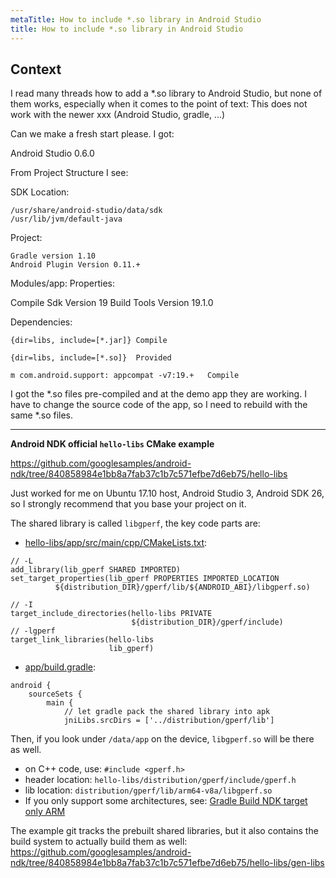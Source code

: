 ```yaml
---
metaTitle: How to include *.so library in Android Studio
title: How to include *.so library in Android Studio
---
```


## Context

I read many threads how to add a *.so library to Android Studio, but none of them works, especially when it comes to the point of text: This does not work with the newer xxx (Android Studio, gradle, ...)


Can we make a fresh start please. I got:


Android Studio 0.6.0


From Project Structure I see:


SDK Location:



```
/usr/share/android-studio/data/sdk
/usr/lib/jvm/default-java

```

Project:



```
Gradle version 1.10
Android Plugin Version 0.11.+

```

Modules/app:
Properties:


Compile Sdk Version 19
Build Tools Version 19.1.0


Dependencies:



```
{dir=libs, include=[*.jar]} Compile

{dir=libs, include=[*.so]}  Provided

m com.android.support: appcompat -v7:19.+   Compile

```

I got the *.so files pre-compiled and at the demo app they are working. I have to change the source code of the app, so I need to rebuild with the same *.so files.



---

**Android NDK official `hello-libs` CMake example**


<https://github.com/googlesamples/android-ndk/tree/840858984e1bb8a7fab37c1b7c571efbe7d6eb75/hello-libs>


Just worked for me on Ubuntu 17.10 host, Android Studio 3, Android SDK 26, so I strongly recommend that you base your project on it.


The shared library is called `libgperf`, the key code parts are:


* [hello-libs/app/src/main/cpp/CMakeLists.txt](https://github.com/googlesamples/android-ndk/blob/840858984e1bb8a7fab37c1b7c571efbe7d6eb75/hello-libs/app/src/main/cpp/CMakeLists.txt): 



```
// -L
add_library(lib_gperf SHARED IMPORTED)
set_target_properties(lib_gperf PROPERTIES IMPORTED_LOCATION
          ${distribution_DIR}/gperf/lib/${ANDROID_ABI}/libgperf.so)

// -I
target_include_directories(hello-libs PRIVATE
                           ${distribution_DIR}/gperf/include)
// -lgperf
target_link_libraries(hello-libs
                      lib_gperf)

```
* [app/build.gradle](https://github.com/googlesamples/android-ndk/blob/840858984e1bb8a7fab37c1b7c571efbe7d6eb75/hello-libs/app/build.gradle):



```
android {
    sourceSets {
        main {
            // let gradle pack the shared library into apk
            jniLibs.srcDirs = ['../distribution/gperf/lib']

```

Then, if you look under `/data/app` on the device, `libgperf.so` will be there as well.
* on C++ code, use: `#include <gperf.h>`
* header location: `hello-libs/distribution/gperf/include/gperf.h`
* lib location: `distribution/gperf/lib/arm64-v8a/libgperf.so`
* If you only support some architectures, see: [Gradle Build NDK target only ARM](https://stackoverflow.com/questions/33278152/gradle-build-ndk-target-only-arm/47558314#47558314)


The example git tracks the prebuilt shared libraries, but it also contains the build system to actually build them as well: <https://github.com/googlesamples/android-ndk/tree/840858984e1bb8a7fab37c1b7c571efbe7d6eb75/hello-libs/gen-libs>

